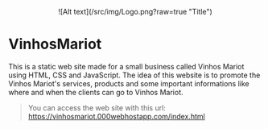 <p align="center">
  ![Alt text](/src/img/Logo.png?raw=true "Title")
</p>

# VinhosMariot
This is a static web site made for a small business called Vinhos Mariot using HTML, CSS and JavaScript. The idea of this website is to promote the Vinhos Mariot's services, products and some important informations like where and when the clients can go to Vinhos Mariot.

> You can access the web site with this url: https://vinhosmariot.000webhostapp.com/index.html
